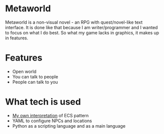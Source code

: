 # Metaworld

Metaworld is a non-visual novel - an RPG with quest/novel-like text interface. It is done like that because I am writer/programmer and I wanted to focus on what I do best. So what my game lacks in graphics, it makes up in features.

# Features

- Open world
- You can talk to people
- People can talk to you

# What tech is used

- [My own interpretation](https://github.com/girvel/ecs) of ECS pattern
- YAML to configure NPCs and locations
- Python as a scripting language and as a main language
